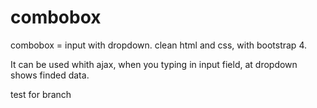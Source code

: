 # combobox
combobox = input with dropdown. clean html and css, with bootstrap 4.

It can be used whith ajax, when you typing in input field, at dropdown shows finded data.

test for branch
